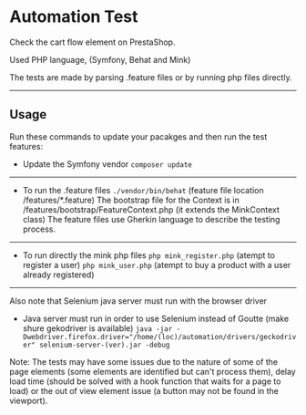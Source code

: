 # Automation Test

Check the cart flow element on PrestaShop.

Used PHP language, (Symfony, Behat and Mink)

The tests are made by parsing .feature files or by running php files directly.

---

## Usage

Run these commands to update your pacakges and then run the test features:

- Update the Symfony vendor 
`composer update`

---

- To run the .feature files
`./vendor/bin/behat`
(feature file location /features/*.feature)
The bootstrap file for the Context is in /features/bootstrap/FeatureContext.php (it extends the MinkContext class)
The feature files use Gherkin language to describe the testing process.

---

- To run directly the mink php files
`php mink_register.php` (atempt to register a user)
`php mink_user.php` (atempt to buy a product with a user already registered)

---

Also note that Selenium java server must run with the browser driver

- Java server must run in order to use Selenium instead of Goutte (make shure gekodriver is available)
`java -jar -Dwebdriver.firefox.driver="/home/(loc)/automation/drivers/geckodriver" selenium-server-(ver).jar -debug`

Note:
The tests may have some issues due to the nature of some of the page elements (some elements are identified but can't process them), delay load time (should be solved with a hook function that waits for a page to load) or the out of view element issue (a button may not be found in the viewport).